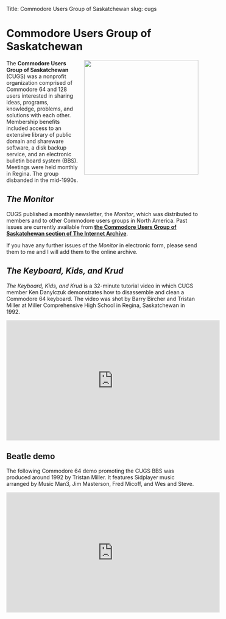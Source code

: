 Title: Commodore Users Group of Saskatchewan
slug: cugs

# Commodore Users Group of Saskatchewan

<img src="{static}/images/CUGS_logo.png" style="float:right; width:
300px; margin-left: 1em;" />The **Commodore Users Group of Saskatchewan** (CUGS) was a
nonprofit organization comprised of Commodore 64 and 128 users
interested in sharing ideas, programs, knowledge, problems, and
solutions with each other. Membership benefits included access to an
extensive library of public domain and shareware software, a disk
backup service, and an electronic bulletin board system
(BBS). Meetings were held monthly in Regina. The group disbanded in
the mid-1990s.

*The Monitor*
-------------

CUGS published a monthly newsletter, the *Monitor*, which was
distributed to members and to other Commodore users groups in North
America. Past issues are currently available from **[the Commodore Users
Group of Saskatchewan section of The Internet
Archive](https://archive.org/details/cugs-archive)**.

If you have any further issues of the *Monitor* in electronic form,
please send them to me and I will add them to the online archive.

*The Keyboard, Kids, and Krud*
------------------------------

*The Keyboard, Kids, and Krud* is a 32-minute tutorial video in which
CUGS member Ken Danylczuk demonstrates how to disassemble and clean a
Commodore 64 keyboard. The video was shot by Barry Bircher and Tristan
Miller at Miller Comprehensive High School in Regina, Saskatchewan in
1992.

<iframe width="560" height="315" src="https://www.youtube.com/embed/b9dF1WMbzhg?si=cfw0Q6CQUReUYUMb" title="YouTube video player" frameborder="0" allow="accelerometer; autoplay; clipboard-write; encrypted-media; gyroscope; picture-in-picture; web-share" referrerpolicy="strict-origin-when-cross-origin" allowfullscreen></iframe>

Beatle demo
-----------

The following Commodore 64 demo promoting the CUGS BBS was produced
around 1992 by Tristan Miller.  It features Sidplayer music arranged
by Music Man3, Jim Masterson, Fred Micoff, and Wes and Steve.

<iframe width="560" height="315" src="https://www.youtube.com/embed/Lu6WxKXozpU?si=DfIUaJnlCLpWQvFM" title="YouTube video player" frameborder="0" allow="accelerometer; autoplay; clipboard-write; encrypted-media; gyroscope; picture-in-picture; web-share" referrerpolicy="strict-origin-when-cross-origin" allowfullscreen></iframe>
